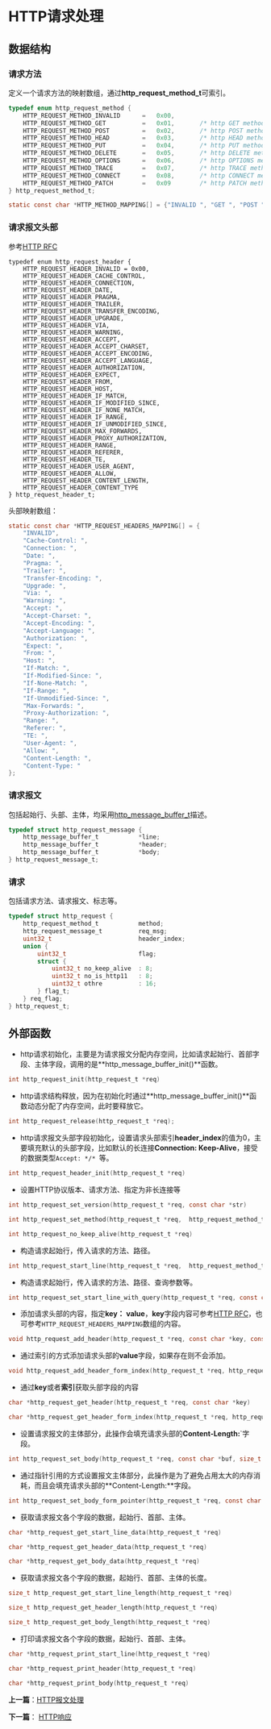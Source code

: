 # HTTP请求处理

## 数据结构

### 请求方法

定义一个请求方法的映射数组，通过**http_request_method_t**可索引。

```c
typedef enum http_request_method {
    HTTP_REQUEST_METHOD_INVALID      =   0x00,
    HTTP_REQUEST_METHOD_GET          =   0x01,       /* http GET method, http/1.0 */
    HTTP_REQUEST_METHOD_POST         =   0x02,       /* http POST method, http/1.0 */
    HTTP_REQUEST_METHOD_HEAD         =   0x03,       /* http HEAD method, http/1.0 */
    HTTP_REQUEST_METHOD_PUT          =   0x04,       /* http PUT method, http/1.1 */
    HTTP_REQUEST_METHOD_DELETE       =   0x05,       /* http DELETE method, http/1.1 */
    HTTP_REQUEST_METHOD_OPTIONS      =   0x06,       /* http OPTIONS method, http/1.1 */
    HTTP_REQUEST_METHOD_TRACE        =   0x07,       /* http TRACE method, http/1.1 */
    HTTP_REQUEST_METHOD_CONNECT      =   0x08,       /* http CONNECT method, http/1.1, reserved */
    HTTP_REQUEST_METHOD_PATCH        =   0x09        /* http PATCH method, echo test */
} http_request_method_t;
```

```c
static const char *HTTP_METHOD_MAPPING[] = {"INVALID ", "GET ", "POST ", "HEAD ", "PUT ", "DELETE ", "OPTIONS ", "TRACE ", "CONNECT ", "PATCH " };
```

### 请求报文头部

参考[HTTP RFC](https://tools.ietf.org/html/rfc2616#section-4.2)

```
typedef enum http_request_header {
    HTTP_REQUEST_HEADER_INVALID = 0x00,
    HTTP_REQUEST_HEADER_CACHE_CONTROL,
    HTTP_REQUEST_HEADER_CONNECTION,
    HTTP_REQUEST_HEADER_DATE,
    HTTP_REQUEST_HEADER_PRAGMA,
    HTTP_REQUEST_HEADER_TRAILER,
    HTTP_REQUEST_HEADER_TRANSFER_ENCODING,
    HTTP_REQUEST_HEADER_UPGRADE,
    HTTP_REQUEST_HEADER_VIA,
    HTTP_REQUEST_HEADER_WARNING,
    HTTP_REQUEST_HEADER_ACCEPT,
    HTTP_REQUEST_HEADER_ACCEPT_CHARSET,
    HTTP_REQUEST_HEADER_ACCEPT_ENCODING,
    HTTP_REQUEST_HEADER_ACCEPT_LANGUAGE,
    HTTP_REQUEST_HEADER_AUTHORIZATION,
    HTTP_REQUEST_HEADER_EXPECT,
    HTTP_REQUEST_HEADER_FROM,
    HTTP_REQUEST_HEADER_HOST,
    HTTP_REQUEST_HEADER_IF_MATCH,
    HTTP_REQUEST_HEADER_IF_MODIFIED_SINCE,
    HTTP_REQUEST_HEADER_IF_NONE_MATCH,
    HTTP_REQUEST_HEADER_IF_RANGE,
    HTTP_REQUEST_HEADER_IF_UNMODIFIED_SINCE,
    HTTP_REQUEST_HEADER_MAX_FORWARDS,
    HTTP_REQUEST_HEADER_PROXY_AUTHORIZATION,
    HTTP_REQUEST_HEADER_RANGE,
    HTTP_REQUEST_HEADER_REFERER,
    HTTP_REQUEST_HEADER_TE,
    HTTP_REQUEST_HEADER_USER_AGENT,
    HTTP_REQUEST_HEADER_ALLOW,
    HTTP_REQUEST_HEADER_CONTENT_LENGTH,
    HTTP_REQUEST_HEADER_CONTENT_TYPE
} http_request_header_t;
```

头部映射数组：

```c
static const char *HTTP_REQUEST_HEADERS_MAPPING[] = {
    "INVALID",
    "Cache-Control: ",
    "Connection: ",
    "Date: ",
    "Pragma: ",
    "Trailer: ",
    "Transfer-Encoding: ",
    "Upgrade: ",
    "Via: ",
    "Warning: ",
    "Accept: ",
    "Accept-Charset: ",
    "Accept-Encoding: ",
    "Accept-Language: ",
    "Authorization: ",
    "Expect: ",
    "From: ",
    "Host: ",
    "If-Match: ",
    "If-Modified-Since: ",
    "If-None-Match: ",
    "If-Range: ",
    "If-Unmodified-Since: ",
    "Max-Forwards: ",
    "Proxy-Authorization: ",
    "Range: ",
    "Referer: ",
    "TE: ",
    "User-Agent: ",
    "Allow: ",
    "Content-Length: ",
    "Content-Type: "
};
```

### 请求报文

包括起始行、头部、主体，均采用[http_message_buffer_t](./message_buffer.md)描述。

```c
typedef struct http_request_message {
    http_message_buffer_t           *line;  
    http_message_buffer_t           *header;
    http_message_buffer_t           *body;
} http_request_message_t;
```

### 请求

包括请求方法、请求报文、标志等。

```c
typedef struct http_request {
    http_request_method_t           method;
    http_request_message_t          req_msg;
    uint32_t                        header_index;
    union {
        uint32_t                    flag;
        struct {
            uint32_t no_keep_alive  : 8;
            uint32_t no_is_http11   : 8;
            uint32_t othre          : 16;
        } flag_t;
    } req_flag;
} http_request_t;
```

## 外部函数

- http请求初始化，主要是为请求报文分配内存空间，比如请求起始行、首部字段、主体字段，调用的是**http_message_buffer_init()**函数。

```c
int http_request_init(http_request_t *req)
```

- http请求结构释放，因为在初始化时通过**http_message_buffer_init()**函数动态分配了内存空间，此时要释放它。

```c
int http_request_release(http_request_t *req);
```

- http请求报文头部字段初始化，设置请求头部索引**header_index**的值为0，主要填充默认的头部字段，比如默认的长连接**Connection: Keep-Alive**，接受的数据类型`Accept: */* `等。

```c
int http_request_header_init(http_request_t *req)
```

- 设置HTTP协议版本、请求方法、指定为非长连接等

```c
int http_request_set_version(http_request_t *req, const char *str)
```

```c
int http_request_set_method(http_request_t *req,  http_request_method_t method)
```

```c
int http_request_no_keep_alive(http_request_t *req)
```

- 构造请求起始行，传入请求的方法、路径。

```c
int http_request_start_line(http_request_t *req,  http_request_method_t method, const char *path)
```

- 构造请求起始行，传入请求的方法、路径、查询参数等。

```c
int http_request_set_start_line_with_query(http_request_t *req, const char *path, const char *query)
```

- 添加请求头部的内容，指定**key： value**，**key**字段内容可参考[HTTP RFC](https://tools.ietf.org/html/rfc2616#section-4.2)，也可参考`HTTP_REQUEST_HEADERS_MAPPING`数组的内容。

```c
void http_request_add_header(http_request_t *req, const char *key, const char *value)
```

- 通过索引的方式添加请求头部的**value**字段，如果存在则不会添加。

```c
void http_request_add_header_form_index(http_request_t *req, http_request_header_t header, const char *value)
```

- 通过**key**或者**索引**获取头部字段的内容

```c
char *http_request_get_header(http_request_t *req, const char *key)
```

```c
char *http_request_get_header_form_index(http_request_t *req, http_request_header_t index)
```

- 设置请求报文的主体部分，此操作会填充请求头部的**Content-Length:**`字段。

```c
int http_request_set_body(http_request_t *req, const char *buf, size_t size)
```

- 通过指针引用的方式设置报文主体部分，此操作是为了避免占用太大的内存消耗，而且会填充请求头部的**Content-Length:**字段。

```c
int http_request_set_body_form_pointer(http_request_t *req, const char *buf, size_t size)
```

- 获取请求报文各个字段的数据，起始行、首部、主体。

```c
char *http_request_get_start_line_data(http_request_t *req)
```

```c
char *http_request_get_header_data(http_request_t *req)
```

```c
char *http_request_get_body_data(http_request_t *req)
```

- 获取请求报文各个字段的数据，起始行、首部、主体的长度。

```c
size_t http_request_get_start_line_length(http_request_t *req)
```

```c
size_t http_request_get_header_length(http_request_t *req)
```

```c
size_t http_request_get_body_length(http_request_t *req)
```

- 打印请求报文各个字段的数据，起始行、首部、主体。

```c
char *http_request_print_start_line(http_request_t *req)
```

```c
char *http_request_print_header(http_request_t *req)
```

```c
char *http_request_print_body(http_request_t *req)
```



**上一篇**：[HTTP报文处理](./message_buffer.md)

**下一篇**： [HTTP响应](./response.md)

